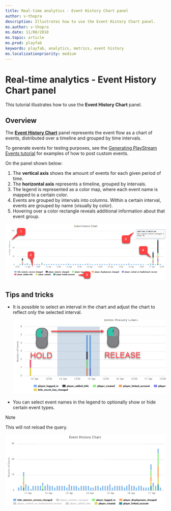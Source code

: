 ```yaml
---
title: Real-time analytics - Event History Chart panel
author: v-thopra
description: Illustrates how to use the Event History Chart panel.
ms.author: v-thopra
ms.date: 11/08/2018
ms.topic: article
ms.prod: playfab
keywords: playfab, analytics, metrics, event history
ms.localizationpriority: medium
---
```


# Real-time analytics - Event History Chart panel

This tutorial illustrates how to use the **Event History Chart** panel.

## Overview

The [**Event History Chart**](event-history.md) panel represents the event flow as a chart of events, distributed over a timeline and grouped by time intervals.

To generate events for testing purposes, see the [Generating PlayStream Events tutorial](playstream-events.md) for examples of how to post custom events.

On the panel shown below:

1. The **vertical axis** shows the amount of events for each given period of time.
2. The **horizontal axis** represents a timeline, grouped by intervals.
3. The legend is represented as a color map, where each event name is mapped to a certain color.
4. Events are grouped by intervals into columns. Within a certain interval, events are grouped by name (visually by color).
5. Hovering over a color rectangle reveals additional information about that event group.

![Event History Chart panel](media/tutorials/event-history-chart-panel.png)  

## Tips and tricks

- It is possible to select an interval in the chart and adjust the chart to reflect only the selected interval.
  
   ![Event History Chart - select interval](media/tutorials/event-history-chart-select-interval.png)  

- You can select event names in the legend to optionally show or hide certain event types.

> [!NOTE]
> This will not reload the query.

   ![Event History Chart - click event names](media/tutorials/event-history-chart-click-event-names.png)  
